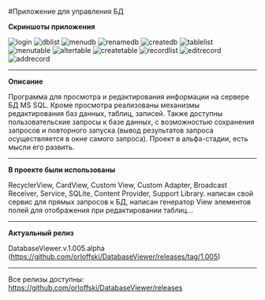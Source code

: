 #Приложение для управления БД

<b>Скриншоты приложения</b>

![login](https://cloud.githubusercontent.com/assets/12079742/21699806/6911a44e-d3ae-11e6-9ded-fbf7073ca3e8.png)
![dblist](https://cloud.githubusercontent.com/assets/12079742/21699805/68fbf7de-d3ae-11e6-9e88-4fe7a8aaf4ca.png)
![menudb](https://cloud.githubusercontent.com/assets/12079742/21699810/691428b8-d3ae-11e6-8b31-a07e366cbd9b.png)
![renamedb](https://cloud.githubusercontent.com/assets/12079742/21699811/69165c32-d3ae-11e6-9c33-37873f4bf43e.png)
![createdb](https://cloud.githubusercontent.com/assets/12079742/21699803/68f891ca-d3ae-11e6-8409-b18036b709e9.png)
![tablelist](https://cloud.githubusercontent.com/assets/12079742/21699800/68f6bdc8-d3ae-11e6-98b6-74609462371b.png)
![menutable](https://cloud.githubusercontent.com/assets/12079742/21699807/69132602-d3ae-11e6-86d5-c315eeb7a020.png)
![altertable](https://cloud.githubusercontent.com/assets/12079742/21699802/68f7c63c-d3ae-11e6-91bd-6155df865635.png)
![createtable](https://cloud.githubusercontent.com/assets/12079742/21699801/68f7be30-d3ae-11e6-8f0f-033719a895d6.png)
![recordlist](https://cloud.githubusercontent.com/assets/12079742/21699809/69142f7a-d3ae-11e6-8000-e019ee6f0629.png)
![editrecord](https://cloud.githubusercontent.com/assets/12079742/21699808/6913ee70-d3ae-11e6-8019-2b75bb0a148a.png)
![addrecord](https://cloud.githubusercontent.com/assets/12079742/21699804/68f9d40e-d3ae-11e6-9c41-fa65b118928d.png)

***
<b>Описание</b>

Программа для просмотра и редактирования информации на сервере БД MS SQL. Кроме просмотра реализованы механизмы редактирования баз данных, таблиц, записей. Также доступны пользовательские запросы к базе данных, с возможностью сохранения запросов и повторного запуска (вывод результатов запроса осуществляется в окне самого запроса). Проект в альфа-стадии, есть мысли его развить.

***
<b>В проекте были использованы</b>

RecyclerView, CardView, Custom View, Custom Adapter, Broadcast Receiver, Service, SQLite, Content Provider, Support Library. написан свой сервис для прямых запросов к БД, написан генератор View элементов полей для отображения при редактировании таблиц...

***
<b>Актуальный релиз</b>

DatabaseViewer.v.1.005.alpha (https://github.com/orloffski/DatabaseViewer/releases/tag/1.005)

***
Все релизы доступны: https://github.com/orloffski/DatabaseViewer/releases
